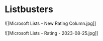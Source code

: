 # Listbusters

![[Microsoft Lists - New Rating Column.jpg]]

![[Microsoft Lists - Rating - 2023-08-25.jpg]]